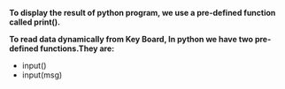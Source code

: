 **To display the result of python program, we use a pre-defined function called print().**

**To read data dynamically from Key Board, In python we have two pre-defined functions.They are:**
  - input()
  - input(msg)
